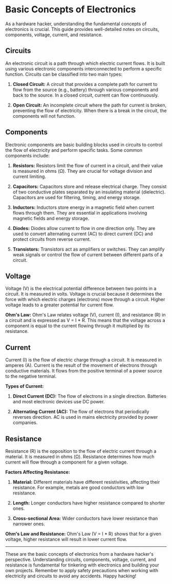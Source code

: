 # Basic Concepts of Electronics

As a hardware hacker, understanding the fundamental concepts of electronics is crucial. This guide provides well-detailed notes on circuits, components, voltage, current, and resistance.

## Circuits

An electronic circuit is a path through which electric current flows. It is built using various electronic components interconnected to perform a specific function. Circuits can be classified into two main types:

1. **Closed Circuit:** A circuit that provides a complete path for current to flow from the source (e.g., battery) through various components and back to the source. In a closed circuit, current can flow continuously.

2. **Open Circuit:** An incomplete circuit where the path for current is broken, preventing the flow of electricity. When there is a break in the circuit, the components will not function.

## Components

Electronic components are basic building blocks used in circuits to control the flow of electricity and perform specific tasks. Some common components include:

1. **Resistors:** Resistors limit the flow of current in a circuit, and their value is measured in ohms (Ω). They are crucial for voltage division and current limiting.

2. **Capacitors:** Capacitors store and release electrical charge. They consist of two conductive plates separated by an insulating material (dielectric). Capacitors are used for filtering, timing, and energy storage.

3. **Inductors:** Inductors store energy in a magnetic field when current flows through them. They are essential in applications involving magnetic fields and energy storage.

4. **Diodes:** Diodes allow current to flow in one direction only. They are used to convert alternating current (AC) to direct current (DC) and protect circuits from reverse current.

5. **Transistors:** Transistors act as amplifiers or switches. They can amplify weak signals or control the flow of current between different parts of a circuit.

## Voltage

Voltage (V) is the electrical potential difference between two points in a circuit. It is measured in volts. Voltage is crucial because it determines the force with which electric charges (electrons) move through a circuit. Higher voltage leads to a greater potential for current flow.

**Ohm's Law:** Ohm's Law relates voltage (V), current (I), and resistance (R) in a circuit and is expressed as V = I * R. This means that the voltage across a component is equal to the current flowing through it multiplied by its resistance.

## Current

Current (I) is the flow of electric charge through a circuit. It is measured in amperes (A). Current is the result of the movement of electrons through conductive materials. It flows from the positive terminal of a power source to the negative terminal.

**Types of Current:**

1. **Direct Current (DC):** The flow of electrons in a single direction. Batteries and most electronic devices use DC power.

2. **Alternating Current (AC):** The flow of electrons that periodically reverses direction. AC is used in mains electricity provided by power companies.

## Resistance

Resistance (R) is the opposition to the flow of electric current through a material. It is measured in ohms (Ω). Resistance determines how much current will flow through a component for a given voltage. 

**Factors Affecting Resistance:**

1. **Material:** Different materials have different resistivities, affecting their resistance. For example, metals are good conductors with low resistance.

2. **Length:** Longer conductors have higher resistance compared to shorter ones.

3. **Cross-sectional Area:** Wider conductors have lower resistance than narrower ones.

**Ohm's Law and Resistance:** Ohm's Law (V = I * R) shows that for a given voltage, higher resistance will result in lower current flow.

---

These are the basic concepts of electronics from a hardware hacker's perspective. Understanding circuits, components, voltage, current, and resistance is fundamental for tinkering with electronics and building your own projects. Remember to apply safety precautions when working with electricity and circuits to avoid any accidents. Happy hacking!
